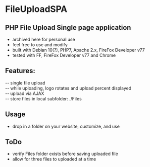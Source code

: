 # FileUploadSPA  
  
## PHP File Upload Single page application  
- archived here for personal use  
- feel free to use and modify  
- built with Debian 10(?), PHP7, Apache 2.x, FireFox Developer v77  
- tested with FF, FireFox Developer v77 and Chrome  

## Features:  
-- single file upload  
-- while uploading, logo rotates and upload percent displayed  
-- upload via AJAX  
-- store files in local subfolder: ./Files  

## Usage
- drop in a folder on your website, customize, and use

## ToDo
- verify Files folder exists before saving uploaded file
- allow for three files to uploaded at a time
